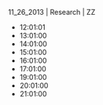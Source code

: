 11_26_2013 | Research | ZZ 
* 12:01:01
* 13:01:00
* 14:01:00
* 15:01:00
* 16:01:00
* 17:01:00
* 19:01:00
* 20:01:00
* 21:01:00

